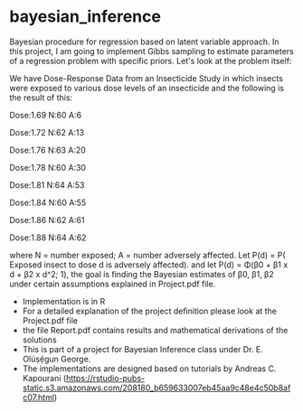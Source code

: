 # bayesian_inference

Bayesian procedure for regression based on latent variable approach.
In this project, I am going to implement Gibbs sampling to estimate parameters of a regression problem with specific priors.
Let's look at the problem itself:



We have Dose-Response Data from an Insecticide Study in which insects were exposed to various dose levels of an insecticide and the following is the result of this:


Dose:1.69	 N:60	 A:6

Dose:1.72	 N:62	A:13

Dose:1.76	 N:63	A:20

Dose:1.78	 N:60	A:30

Dose:1.81	 N:64	A:53

Dose:1.84	 N:60	A:55

Dose:1.86	 N:62	A:61

Dose:1.88	 N:64	A:62


where N = number exposed; A = number adversely affected.
Let P(d) = P( Exposed insect to dose d is adversely affected). and let P(d) =  Φ(β0 + β1 x d + β2 x d^2; 1),
the goal is finding the Bayesian estimates of β0, β1, β2 under certain assumptions explained in Project.pdf file.




- Implementation is in R
- For a detailed explanation of the project definition please look at the Project.pdf file
- the file Report.pdf contains results and mathematical derivations of the solutions
- This is part of a project for Bayesian Inference class under Dr. E. Olúṣẹ́gun George.
- The implementations are designed based on tutorials by Andreas C. Kapourani (https://rstudio-pubs-static.s3.amazonaws.com/208180_b659633007eb45aa9c48e4c50b8afc07.html)
